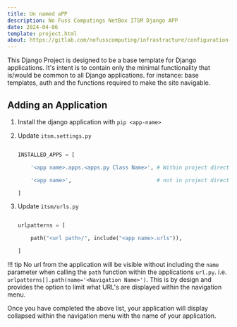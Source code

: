 ```yaml
---
title: Un named aPP
description: No Fuss Computings NetBox ITSM Django APP
date: 2024-04-06
template: project.html
about: https://gitlab.com/nofusscomputing/infrastructure/configuration-management/django_app
---
```


This Django Project is designed to be a base template for Django applications. It's intent is to contain only the minimal functionality that is/would be common to all Django applications. for instance: base templates, auth and the functions required to make the site navigable.


## Adding an Application

1. Install the django application with `pip <app-name>`

1. Update `itsm.settings.py`

    ``` python

    INSTALLED_APPS = [

        '<app name>.apps.<apps.py Class Name>', # Within project directory

        '<app name>',                           # not in project directory

    ]

    ```

1. Update `itsm/urls.py`

    ``` python

    urlpatterns = [

        path("<url path>/", include("<app name>.urls")),

    ]

    ```

!!! tip
    No url from the application will be visible without including the `name` parameter when calling the `path` function within the applications `url.py`. i.e. `urlpatterns[].path(name='<Navigation Name>')`. This is by design and provides the option to limit what URL's are displayed within the navigation menu.

Once you have completed the above list, your application will display collapsed within the navigation menu with the name of your application.
